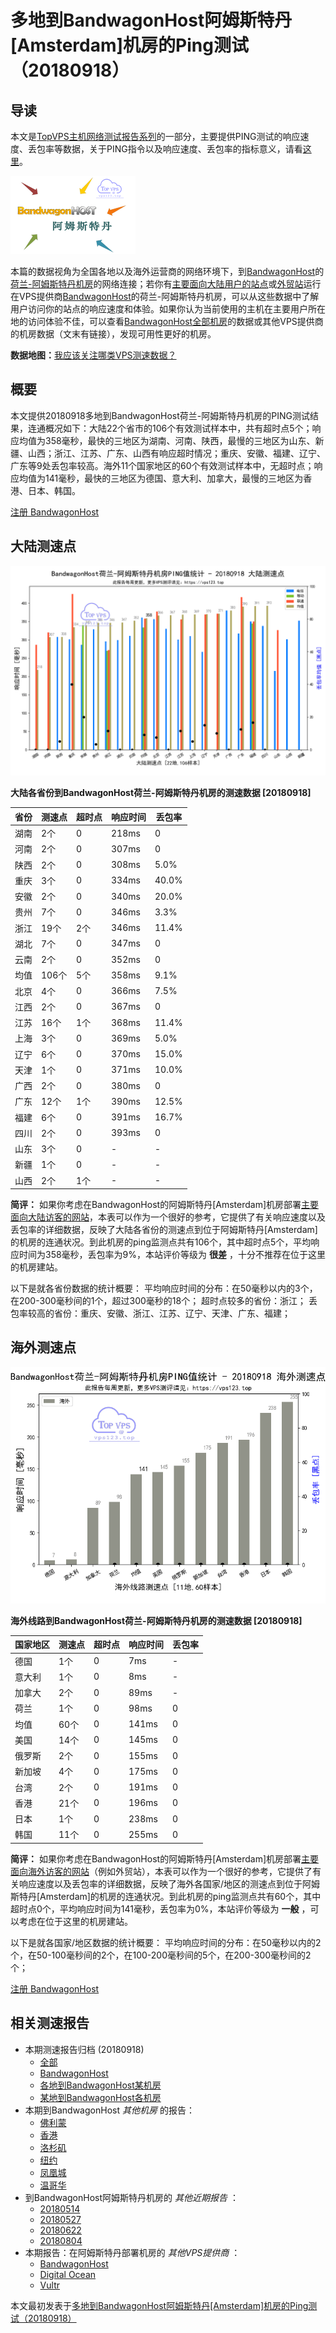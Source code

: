 #  多地到BandwagonHost阿姆斯特丹[Amsterdam]机房的Ping测试（20180918）

## 导读

本文是[TopVPS主机网络测试报告系列](https://vps123.top/pingtest)的一部分，主要提供PING测试的响应速度、丢包率等数据，关于PING指令以及响应速度、丢包率的指标意义，请看[这里](https://vps123.top/what-is-ping.html)。

![多地到BandwagonHost阿姆斯特丹\[Amsterdam\]机房的Ping测试（20180918）](/images/thumbnails/to_bwg_Amsterdam.png)

本篇的数据视角为全国各地以及海外运营商的网络环境下，到[BandwagonHost](https://vps123.top/go/bwg)的[荷兰-阿姆斯特丹机房](https://vps123.top/bandwagon-facilities.html#amsterdam)的网络连接；若你有[主要面向大陆用户的站点](https://vps123.top/website-for-mainland-users.html)或[外贸站](https://vps123.top/website-for-internation-trade.html)运行在VPS提供商[BandwagonHost](https://vps123.top/go/bwg)的荷兰-阿姆斯特丹机房，可以从这些数据中了解用户访问你的站点的响应速度和体验。如果你认为当前使用的主机在主要用户所在地的访问体验不佳，可以查看[BandwagonHost全部机房](/bandwagon/isp/china/20180918-bandwagon-isp-china.md)的数据或其他VPS提供商的机房数据（文末有链接），发现可用性更好的机房。

**数据地图：**[我应该关注哪类VPS测速数据？](https://vps123.top/find-pingtest-data-you-need.html)

## 概要

本文提供20180918多地到BandwagonHost荷兰-阿姆斯特丹机房的PING测试结果，连通概况如下：大陆22个省市的106个有效测试样本中，共有超时点5个；响应均值为358毫秒，最快的三地区为湖南、河南、陕西，最慢的三地区为山东、新疆、山西；浙江、江苏、广东、山西有响应超时情况；重庆、安徽、福建、辽宁、广东等9处丢包率较高。海外11个国家地区的60个有效测试样本中，无超时点；响应均值为141毫秒，最快的三地区为德国、意大利、加拿大，最慢的三地区为香港、日本、韩国。

[注册 BandwagonHost](https://vps123.top/go/bwg/_btn1)

## 大陆测速点

![大陆各省份到VPS提供商BandwagonHost位于阿姆斯特丹\[Amsterdam\]的机房的ping测试数据统计图，包含响应值的柱状图以及丢包率的散点图，数据日期为20180918](/images/pingtests/bwg_20180918/plot_idc_bwg_netherlands-amsterdam_20180918_mainland.png)

**大陆各省份到BandwagonHost荷兰-阿姆斯特丹机房的测速数据 [20180918]**

省份 | 测速点 | 超时点 | 响应时间 | 丢包率
---|---|---|---|---
湖南 | 2个 | 0 | 218ms | 0
河南 | 2个 | 0 | 307ms | 0
陕西 | 2个 | 0 | 308ms | 5.0%
重庆 | 3个 | 0 | 334ms | 40.0%
安徽 | 2个 | 0 | 340ms | 20.0%
贵州 | 7个 | 0 | 346ms | 3.3%
浙江 | 19个 | 2个 | 346ms | 11.4%
湖北 | 7个 | 0 | 347ms | 0
云南 | 2个 | 0 | 352ms | 0
均值 | 106个 | 5个 | 358ms | 9.1%
北京 | 4个 | 0 | 366ms | 7.5%
江西 | 2个 | 0 | 367ms | 0
江苏 | 16个 | 1个 | 368ms | 11.4%
上海 | 3个 | 0 | 369ms | 5.0%
辽宁 | 6个 | 0 | 370ms | 15.0%
天津 | 1个 | 0 | 371ms | 10.0%
广西 | 2个 | 0 | 380ms | 0
广东 | 12个 | 1个 | 390ms | 12.5%
福建 | 6个 | 0 | 391ms | 16.7%
四川 | 2个 | 0 | 393ms | 0
山东 | 3个 | 0 | - | -
新疆 | 1个 | 0 | - | -
山西 | 2个 | 1个 | - | -

**简评：** 如果你考虑在BandwagonHost的阿姆斯特丹[Amsterdam]机房部署[主要面向大陆访客的网站](website-for-mainland-users.html)，本表可以作为一个很好的参考，它提供了有关响应速度以及丢包率的详细数据，反映了大陆各省份的测速点到位于阿姆斯特丹[Amsterdam]的机房的连通状况。到此机房的ping监测点共有106个，其中超时点5个，平均响应时间为358毫秒，丢包率为9%，本站评价等级为 **很差** ，十分不推荐在位于这里的机房建站。

以下是就各省份数据的统计概要：
平均响应时间的分布：在50毫秒以内的3个，在200-300毫秒间的1个，超过300毫秒的18个；
超时点较多的省份：浙江；
丢包率较高的省份：重庆、安徽、浙江、江苏、辽宁、天津、广东、福建；

## 海外测速点

![海外各国家地区到VPS提供商BandwagonHost位于阿姆斯特丹\[Amsterdam\]的机房的ping测试数据统计图，包含响应值的柱状图以及丢包率的散点图，数据日期为20180918](/images/pingtests/bwg_20180918/plot_idc_bwg_netherlands-amsterdam_20180918_overseas.png)

**海外线路到BandwagonHost荷兰-阿姆斯特丹机房的测速数据 [20180918]**

国家地区 | 测速点 | 超时点 | 响应时间 | 丢包率
---|---|---|---|---
德国 | 1个 | 0 | 7ms | -
意大利 | 1个 | 0 | 8ms | -
加拿大 | 2个 | 0 | 89ms | -
荷兰 | 1个 | 0 | 98ms | 0
均值 | 60个 | 0 | 141ms | 0
美国 | 14个 | 0 | 145ms | 0
俄罗斯 | 2个 | 0 | 155ms | 0
新加坡 | 4个 | 0 | 175ms | 0
台湾 | 2个 | 0 | 191ms | 0
香港 | 21个 | 0 | 196ms | 0
日本 | 1个 | 0 | 238ms | 0
韩国 | 11个 | 0 | 255ms | 0

**简评：** 如果你考虑在BandwagonHost的阿姆斯特丹[Amsterdam]机房部署[主要面向海外访客的网站](https://vps123.top/website-for-internation-trade.html)（例如外贸站），本表可以作为一个很好的参考，它提供了有关响应速度以及丢包率的详细数据，反映了海外各国家/地区的测速点到位于阿姆斯特丹[Amsterdam]的机房的连通状况。到此机房的ping监测点共有60个，其中超时点0个，平均响应时间为141毫秒，丢包率为0%，本站评价等级为 **一般** ，可以考虑在位于这里的机房建站。

以下是就各国家/地区数据的统计概要：
平均响应时间的分布：在50毫秒以内的2个，在50-100毫秒间的2个，在100-200毫秒间的5个，在200-300毫秒间的2个；

[注册 BandwagonHost](https://vps123.top/go/bwg/_btn2)

## 相关测速报告

  * 本期测速报告归档 (20180918)
    * [全部](https://vps123.top/pingtests/20180918 "本期各VPS提供商全部测速报告")
    * [BandwagonHost](https://vps123.top/pingtests/idc-bandwagon/20180918 "本期BandwagonHost的全部测速报告")
    * [各地到BandwagonHost某机房](https://vps123.top/pingtests/idc-bandwagon/isp-global/20180918 "以BandwagonHost某机房为关注对象的视角，横向比较大陆各省份、海外各国家地区")
    * [某地到BandwagonHost各机房](https://vps123.top/pingtests/idc-bandwagon/facility-all/20180918 "以大陆某省份为关注对象的视角，横向比较BandwagonHost各机房")
  * 本期到BandwagonHost _其他机房_ 的报告：
    * [佛利蒙](/bandwagon/idc/fremont/20180918-bandwagon-idc-fremont.md "多地到BandwagonHost佛利蒙机房的Ping测试 20180918")
    * [香港](/bandwagon/idc/hongkong/20180918-bandwagon-idc-hongkong.md "多地到BandwagonHost香港机房的Ping测试 20180918")
    * [洛杉矶](/bandwagon/idc/losangeles/20180918-bandwagon-idc-losangeles.md "多地到BandwagonHost洛杉矶机房的Ping测试 20180918")
    * [纽约](/bandwagon/idc/newyork/20180918-bandwagon-idc-newyork.md "多地到BandwagonHost纽约机房的Ping测试 20180918")
    * [凤凰城](/bandwagon/idc/phoenix/20180918-bandwagon-idc-phoenix.md "多地到BandwagonHost凤凰城机房的Ping测试 20180918")
    * [温哥华](/bandwagon/idc/vancouver/20180918-bandwagon-idc-vancouver.md "多地到BandwagonHost温哥华机房的Ping测试 20180918")
  * 到BandwagonHost阿姆斯特丹机房的 _其他近期报告_ ：
    * [20180514](/bandwagon/idc/amsterdam/20180514-bandwagon-idc-amsterdam.md "多地到BandwagonHost阿姆斯特丹机房的Ping测试 20180514")
    * [20180527](/bandwagon/idc/amsterdam/20180527-bandwagon-idc-amsterdam.md "多地到BandwagonHost阿姆斯特丹机房的Ping测试 20180527")
    * [20180622](/bandwagon/idc/amsterdam/20180622-bandwagon-idc-amsterdam.md "多地到BandwagonHost阿姆斯特丹机房的Ping测试 20180622")
    * [20180804](/bandwagon/idc/amsterdam/20180804-bandwagon-idc-amsterdam.md "多地到BandwagonHost阿姆斯特丹机房的Ping测试 20180804")
  * 本期报告：在阿姆斯特丹部署机房的 _其他VPS提供商_ ：
    * [BandwagonHost](/bandwagon/idc/amsterdam/20180918-bwg-idc-amsterdam.md "多地到BandwagonHost阿姆斯特丹机房的Ping测试 20180918")
    * [Digital Ocean](do/idc/amsterdam/20180918-do-idc-amsterdam.md "多地到Digital Ocean阿姆斯特丹机房的Ping测试 20180918")
    * [Vultr](/vultr/idc/amsterdam/20180918-vultr-idc-amsterdam.md "多地到Vultr阿姆斯特丹机房的Ping测试 20180918")



本文最初发表于[多地到BandwagonHost阿姆斯特丹[Amsterdam]机房的Ping测试（20180918）](https://vps123.top/pingtest/20180918-bandwagon-idc-amsterdam.html)
